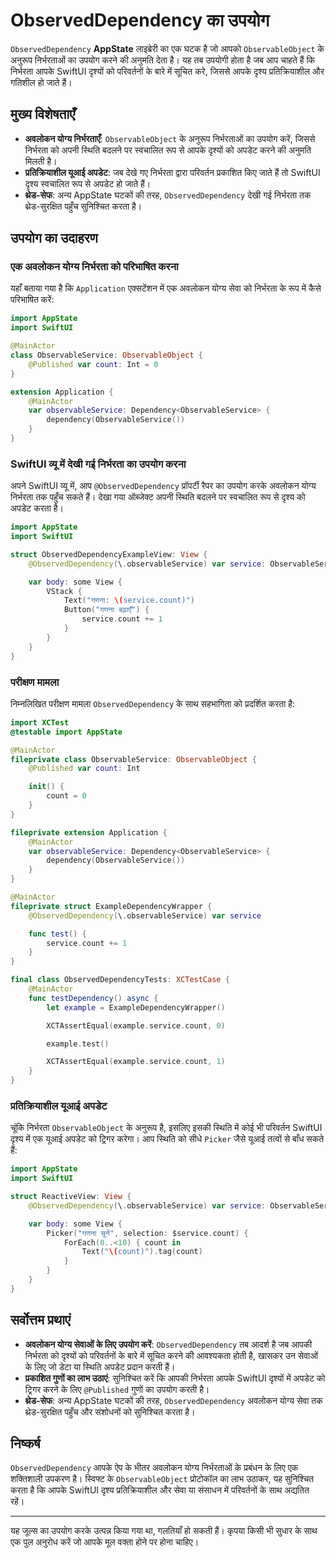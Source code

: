 # ObservedDependency का उपयोग

`ObservedDependency` **AppState** लाइब्रेरी का एक घटक है जो आपको `ObservableObject` के अनुरूप निर्भरताओं का उपयोग करने की अनुमति देता है। यह तब उपयोगी होता है जब आप चाहते हैं कि निर्भरता आपके SwiftUI दृश्यों को परिवर्तनों के बारे में सूचित करे, जिससे आपके दृश्य प्रतिक्रियाशील और गतिशील हो जाते हैं।

## मुख्य विशेषताएँ

- **अवलोकन योग्य निर्भरताएँ**: `ObservableObject` के अनुरूप निर्भरताओं का उपयोग करें, जिससे निर्भरता को अपनी स्थिति बदलने पर स्वचालित रूप से आपके दृश्यों को अपडेट करने की अनुमति मिलती है।
- **प्रतिक्रियाशील यूआई अपडेट**: जब देखे गए निर्भरता द्वारा परिवर्तन प्रकाशित किए जाते हैं तो SwiftUI दृश्य स्वचालित रूप से अपडेट हो जाते हैं।
- **थ्रेड-सेफ**: अन्य AppState घटकों की तरह, `ObservedDependency` देखी गई निर्भरता तक थ्रेड-सुरक्षित पहुँच सुनिश्चित करता है।

## उपयोग का उदाहरण

### एक अवलोकन योग्य निर्भरता को परिभाषित करना

यहाँ बताया गया है कि `Application` एक्सटेंशन में एक अवलोकन योग्य सेवा को निर्भरता के रूप में कैसे परिभाषित करें:

```swift
import AppState
import SwiftUI

@MainActor
class ObservableService: ObservableObject {
    @Published var count: Int = 0
}

extension Application {
    @MainActor
    var observableService: Dependency<ObservableService> {
        dependency(ObservableService())
    }
}
```

### SwiftUI व्यू में देखी गई निर्भरता का उपयोग करना

अपने SwiftUI व्यू में, आप `@ObservedDependency` प्रॉपर्टी रैपर का उपयोग करके अवलोकन योग्य निर्भरता तक पहुँच सकते हैं। देखा गया ऑब्जेक्ट अपनी स्थिति बदलने पर स्वचालित रूप से दृश्य को अपडेट करता है।

```swift
import AppState
import SwiftUI

struct ObservedDependencyExampleView: View {
    @ObservedDependency(\.observableService) var service: ObservableService

    var body: some View {
        VStack {
            Text("गणना: \(service.count)")
            Button("गणना बढ़ाएँ") {
                service.count += 1
            }
        }
    }
}
```

### परीक्षण मामला

निम्नलिखित परीक्षण मामला `ObservedDependency` के साथ सहभागिता को प्रदर्शित करता है:

```swift
import XCTest
@testable import AppState

@MainActor
fileprivate class ObservableService: ObservableObject {
    @Published var count: Int

    init() {
        count = 0
    }
}

fileprivate extension Application {
    @MainActor
    var observableService: Dependency<ObservableService> {
        dependency(ObservableService())
    }
}

@MainActor
fileprivate struct ExampleDependencyWrapper {
    @ObservedDependency(\.observableService) var service

    func test() {
        service.count += 1
    }
}

final class ObservedDependencyTests: XCTestCase {
    @MainActor
    func testDependency() async {
        let example = ExampleDependencyWrapper()

        XCTAssertEqual(example.service.count, 0)

        example.test()

        XCTAssertEqual(example.service.count, 1)
    }
}
```

### प्रतिक्रियाशील यूआई अपडेट

चूंकि निर्भरता `ObservableObject` के अनुरूप है, इसलिए इसकी स्थिति में कोई भी परिवर्तन SwiftUI दृश्य में एक यूआई अपडेट को ट्रिगर करेगा। आप स्थिति को सीधे `Picker` जैसे यूआई तत्वों से बाँध सकते हैं:

```swift
import AppState
import SwiftUI

struct ReactiveView: View {
    @ObservedDependency(\.observableService) var service: ObservableService

    var body: some View {
        Picker("गणना चुनें", selection: $service.count) {
            ForEach(0..<10) { count in
                Text("\(count)").tag(count)
            }
        }
    }
}
```

## सर्वोत्तम प्रथाएं

- **अवलोकन योग्य सेवाओं के लिए उपयोग करें**: `ObservedDependency` तब आदर्श है जब आपकी निर्भरता को दृश्यों को परिवर्तनों के बारे में सूचित करने की आवश्यकता होती है, खासकर उन सेवाओं के लिए जो डेटा या स्थिति अपडेट प्रदान करती हैं।
- **प्रकाशित गुणों का लाभ उठाएं**: सुनिश्चित करें कि आपकी निर्भरता आपके SwiftUI दृश्यों में अपडेट को ट्रिगर करने के लिए `@Published` गुणों का उपयोग करती है।
- **थ्रेड-सेफ**: अन्य AppState घटकों की तरह, `ObservedDependency` अवलोकन योग्य सेवा तक थ्रेड-सुरक्षित पहुँच और संशोधनों को सुनिश्चित करता है।

## निष्कर्ष

`ObservedDependency` आपके ऐप के भीतर अवलोकन योग्य निर्भरताओं के प्रबंधन के लिए एक शक्तिशाली उपकरण है। स्विफ्ट के `ObservableObject` प्रोटोकॉल का लाभ उठाकर, यह सुनिश्चित करता है कि आपके SwiftUI दृश्य प्रतिक्रियाशील और सेवा या संसाधन में परिवर्तनों के साथ अद्यतित रहें।

---
यह जूल्स का उपयोग करके उत्पन्न किया गया था, गलतियाँ हो सकती हैं। कृपया किसी भी सुधार के साथ एक पुल अनुरोध करें जो आपके मूल वक्ता होने पर होना चाहिए।

